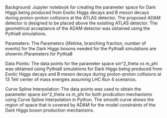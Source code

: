 Background:
Jupyter notebook for creating the parameter space for Dark Higgs being produced from Exotic Higgs decays and B meson decays during proton-proton collisions 
at the ATLAS detector. The proposed ADAM detector is designed to be placed above the exisiting ATLAS detector. The geometrical acceptance of the ADAM detector
was obtained using the Pythia8 simulations. 

Parameters:
The Parameters (lifetime, branching fraction, number of events) for the Dark Higgs bosons needed for the Pythia8 simulations are shownin /Parameters for Pythia8

Data Points:
The data points for the parameter space sin^2_theta vs m_phi was obtained using Pythia8 simulations for Dark Higgs being produced from Exotic Higgs decays and 
B meson decays during proton-proton collisions at 13 TeV center of mass energies assuming LHC Run 4 scenarios. 

Curve Spline Interpolation:
The data points was used to obtain the parameter space sin^2_theta vs m_phi for both prodcution mechanisms using Curve Spline Interpolation in Python. The smooth
curve shows the region of space that is covered by ADAM for the model constraints of the Dark Higgs boson production mechanisms.
